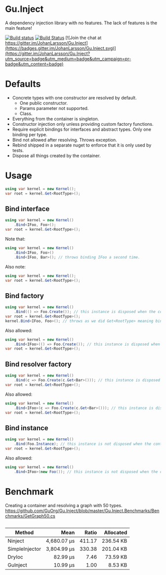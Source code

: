 ﻿# Gu.Inject

A dependency injection library with no features. The lack of features is the main feature!

[![Build status](https://ci.appveyor.com/api/projects/status/c51yih3egb6lik1n/branch/master?svg=true)](https://ci.appveyor.com/project/GuOrg/gu-inject/branch/master)
[![Build Status](https://dev.azure.com/guorg/Gu.Inject/_apis/build/status/GuOrg.Gu.Inject?branchName=master)](https://dev.azure.com/guorg/Gu.Inject/_build/latest?definitionId=2&branchName=master)
[![Join the chat at https://gitter.im/JohanLarsson/Gu.Inject](https://badges.gitter.im/JohanLarsson/Gu.Inject.svg)](https://gitter.im/JohanLarsson/Gu.Inject?utm_source=badge&utm_medium=badge&utm_campaign=pr-badge&utm_content=badge)

# Defaults

- Concrete types with one constructor are resolved by default.
  - One public constructor.
  - Params parameter not supported.
  - Class.
- Everything from the container is singleton.
- Constructor injection only unless providing custom factory functions.
- Require explicit bindings for interfaces and abstract types. Only one binding per type.
- Bind not allowed after resolving. Throws exception.
- Rebind shipped in a separate nuget to enforce that it is only used by tests.
- Dispose all things created by the container.

# Usage

```cs
using var kernel = new Kernel();
var root = kernel.Get<RootType>();
```

## Bind interface

```cs
using var kernel = new Kernel()
    .Bind<IFoo, Foo>();
var root = kernel.Get<RootType>();
```

Note that:
```cs
using var kernel = new Kernel()
    .Bind<IFoo, Foo>()
    .Bind<IFoo, Bar>(); // throws binding IFoo a second time.
```

Also note:

```cs
using var kernel = new Kernel();
var root = kernel.Get<RootType>();
```

## Bind factory

```cs
using var kernel = new Kernel()
    .Bind(() => Foo.Create()); // this instance is disposed when the container is disposed
var root = kernel.Get<RootType>();
kernel.Bind<IFoo, Foo>(); // throws as we did Get<RootType> meaning bind no longer allowed.
```

Also allowed:
```cs
using var kernel = new Kernel()
    .Bind<IFoo>(() => Foo.Create()); // this instance is disposed when the container is disposed
var root = kernel.Get<RootType>();
```

## Bind resolver factory

```cs
using var kernel = new Kernel()
    .Bind(c => Foo.Create(c.Get<Bar>())); // this instance is disposed when the container is disposed
var root = kernel.Get<RootType>();
```

Also allowed:
```cs
using var kernel = new Kernel()
    .Bind<IFoo>(c => Foo.Create(c.Get<Bar>())); // this instance is disposed when the container is disposed
var root = kernel.Get<RootType>();
```

## Bind instance

```cs
using var kernel = new Kernel()
    .Bind(Foo.Instance); // this instance is not disposed when the container is disposed
var root = kernel.Get<RootType>();
```

Also allowed:
```cs
using var kernel = new Kernel()
    .Bind<IFoo>(new Foo()); // this instance is not disposed when the container is disposed
```

# Benchmark

Creating a container and resolving a graph with 50 types.
https://github.com/GuOrg/Gu.Inject/blob/master/Gu.Inject.Benchmarks/Benchmarks/GetGraph50.cs

```
```
|         Method |        Mean |  Ratio | Allocated |
|--------------- |------------:|-------:|----------:|
|        Ninject | 4,680.07 μs | 411.17 | 236.54 KB |
| SimpleInjector | 3,804.99 μs | 330.38 | 201.04 KB |
|         DryIoc |    82.99 μs |   7.46 |  73.59 KB |
|       GuInject |    10.99 μs |   1.00 |   8.53 KB |
```